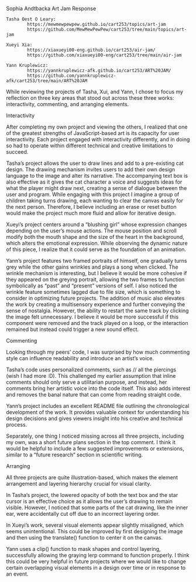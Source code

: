 Sophia Andtbacka
Art Jam Response

    Tasha Oest O Leary: 
            https://mewmewpewpew.github.io/cart253/topics/art-jam
            https://github.com/MewMewPewPew/cart253/tree/main/topics/art-jam
    
    Xueyi Xia:
            https://xiaxueyi00-eng.github.io/cart253/air-jam/
            https://github.com/xiaxueyi00-eng/cart253/tree/main/air-jam
    
    Yann Kruplewicz:
            https://yannkruplewicz-afk.github.io/cart253/ART%20JAM/
            https://github.com/yannkruplewicz-afk/cart253/tree/main/ART%20JAM


While reviewing the projects of Tasha, Xui, and Yann, I chose to focus my reflection on three key areas that stood out across these three works: interactivity, commenting, and arranging elements.


Interactivity

After completing my own project and viewing the others, I realized that one of the greatest strengths of JavaScript-based art is its capacity for user interactivity. Each project engaged with interactivity differently, and in doing so had to operate within different technical and creative limitations to succeed.

Tasha’s project allows the user to draw lines and add to a pre-existing cat design. The drawing mechanism invites users to add their own design language to the image and alter its narrative. The accompanying text box is also effective as it gives the cat character a voice and suggests ideas for what the player might draw next, creating a sense of dialogue between the user and program. While engaging with this project I imagine a group of children taking turns drawing, each wanting to clear the canvas easily for the next person. Therefore, I believe including an erase or reset button would make the project much more fluid and allow for iterative design.

Xueyi’s project centers around a “blushing girl” whose expression changes depending on the user’s mouse actions. The mouse position and scroll modify both the mouth shape and the size of the heart in the background, which alters the emotional expression. While observing the dynamic nature of this piece, I realize that it could serve as the foundation of an animation. 

Yann’s project features two framed portraits of himself, one gradually turns grey while the other gains wrinkles and plays a song when clicked. The wrinkle mechanism is interesting, but I believe it would be more cohesive if they appeared on the greying portrait, allowing the two frames to function symbolically as “past” and “present” versions of self. I also noticed the wrinkle feature sometimes lagged due to file size, which is something to consider in optimizing future projects. The addition of music also elevates the work by creating a multisensory experience and further conveying the sense of nostalgia. However, the ability to restart the same track by clicking the image felt unnecessary. I believe it would be more successful if this component were removed and the track played on a loop, or the interaction remained but instead could trigger a new sound effect.


Commenting

Looking through my peers’ code, I was surprised by how much commenting style can influence readability and introduce an artist’s voice.

Tasha’s code uses personalized comments, such as // all the piercings (wish I had more :D). This challenged my earlier assumption that inline comments should only serve a utilitarian purpose, and instead, her comments bring her artistic voice into the code itself. This also adds interest and removes the banal nature that can come from reading straight code.

Yann’s project includes an excellent README file outlining the chronological development of the work. It provides valuable context for understanding his design decisions and gives viewers insight into his creative and technical process.

Separately, one thing I noticed missing across all three projects, including my own, was a short future plans section in the top comment. I think it would be helpful to include a few suggested improvements or extensions, similar to a “future research” section in scientific writing.


Arranging

All three projects are quite illustration-based, which makes the element arrangement and layering hierarchy crucial for visual clarity.

In Tasha’s project, the lowered opacity of both the text box and the star cursor is an effective choice as it allows the user’s drawing to remain visible. However, I noticed that some parts of the cat drawing, like the inner ear, were accidentally cut off due to an incorrect layering order. 

In Xueyi’s work, several visual elements appear slightly misaligned, which seems unintentional. This could be improved by first designing the image and then using the translate() function to center it on the canvas.

Yann uses a clip() function to mask shapes and control layering, successfully allowing the graying lerp command to function properly. I think this could be very helpful in future projects where we would like to change certain overlapping visual elements in a design over time or in response to an event. 
